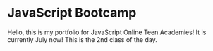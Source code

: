 # JavaScript Bootcamp
Hello, this is my portfolio for JavaScript Online Teen Academies! It is currently July now! This is the 2nd class of the day.